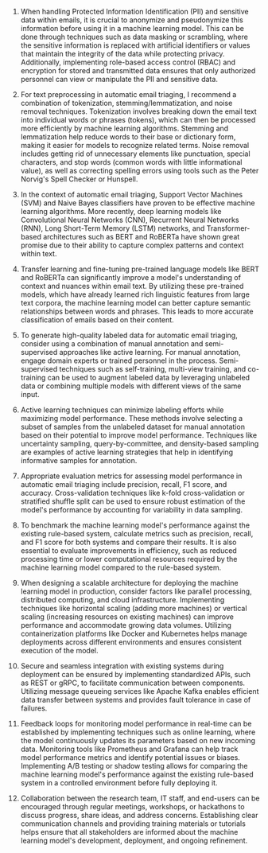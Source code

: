  1. When handling Protected Information Identification (PII) and sensitive data within emails, it is crucial to anonymize and pseudonymize this information before using it in a machine learning model. This can be done through techniques such as data masking or scrambling, where the sensitive information is replaced with artificial identifiers or values that maintain the integrity of the data while protecting privacy. Additionally, implementing role-based access control (RBAC) and encryption for stored and transmitted data ensures that only authorized personnel can view or manipulate the PII and sensitive data.

2. For text preprocessing in automatic email triaging, I recommend a combination of tokenization, stemming/lemmatization, and noise removal techniques. Tokenization involves breaking down the email text into individual words or phrases (tokens), which can then be processed more efficiently by machine learning algorithms. Stemming and lemmatization help reduce words to their base or dictionary form, making it easier for models to recognize related terms. Noise removal includes getting rid of unnecessary elements like punctuation, special characters, and stop words (common words with little informational value), as well as correcting spelling errors using tools such as the Peter Norvig's Spell Checker or Hunspell.

3. In the context of automatic email triaging, Support Vector Machines (SVM) and Naive Bayes classifiers have proven to be effective machine learning algorithms. More recently, deep learning models like Convolutional Neural Networks (CNN), Recurrent Neural Networks (RNN), Long Short-Term Memory (LSTM) networks, and Transformer-based architectures such as BERT and RoBERTa have shown great promise due to their ability to capture complex patterns and context within text.

4. Transfer learning and fine-tuning pre-trained language models like BERT and RoBERTa can significantly improve a model's understanding of context and nuances within email text. By utilizing these pre-trained models, which have already learned rich linguistic features from large text corpora, the machine learning model can better capture semantic relationships between words and phrases. This leads to more accurate classification of emails based on their content.

5. To generate high-quality labeled data for automatic email triaging, consider using a combination of manual annotation and semi-supervised approaches like active learning. For manual annotation, engage domain experts or trained personnel in the process. Semi-supervised techniques such as self-training, multi-view training, and co-training can be used to augment labeled data by leveraging unlabeled data or combining multiple models with different views of the same input.

6. Active learning techniques can minimize labeling efforts while maximizing model performance. These methods involve selecting a subset of samples from the unlabeled dataset for manual annotation based on their potential to improve model performance. Techniques like uncertainty sampling, query-by-committee, and density-based sampling are examples of active learning strategies that help in identifying informative samples for annotation.

7. Appropriate evaluation metrics for assessing model performance in automatic email triaging include precision, recall, F1 score, and accuracy. Cross-validation techniques like k-fold cross-validation or stratified shuffle split can be used to ensure robust estimation of the model's performance by accounting for variability in data sampling.

8. To benchmark the machine learning model's performance against the existing rule-based system, calculate metrics such as precision, recall, and F1 score for both systems and compare their results. It is also essential to evaluate improvements in efficiency, such as reduced processing time or lower computational resources required by the machine learning model compared to the rule-based system.

9. When designing a scalable architecture for deploying the machine learning model in production, consider factors like parallel processing, distributed computing, and cloud infrastructure. Implementing techniques like horizontal scaling (adding more machines) or vertical scaling (increasing resources on existing machines) can improve performance and accommodate growing data volumes. Utilizing containerization platforms like Docker and Kubernetes helps manage deployments across different environments and ensures consistent execution of the model.

10. Secure and seamless integration with existing systems during deployment can be ensured by implementing standardized APIs, such as REST or gRPC, to facilitate communication between components. Utilizing message queueing services like Apache Kafka enables efficient data transfer between systems and provides fault tolerance in case of failures.

11. Feedback loops for monitoring model performance in real-time can be established by implementing techniques such as online learning, where the model continuously updates its parameters based on new incoming data. Monitoring tools like Prometheus and Grafana can help track model performance metrics and identify potential issues or biases. Implementing A/B testing or shadow testing allows for comparing the machine learning model's performance against the existing rule-based system in a controlled environment before fully deploying it.

12. Collaboration between the research team, IT staff, and end-users can be encouraged through regular meetings, workshops, or hackathons to discuss progress, share ideas, and address concerns. Establishing clear communication channels and providing training materials or tutorials helps ensure that all stakeholders are informed about the machine learning model's development, deployment, and ongoing refinement.